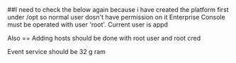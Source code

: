  

##I need to check the below again because i have created the platform first under /opt
so normal user dosn't have permission on it 
Enterprise Console must be operated with user \'root\'. Current user is appd

Also == Adding hosts should be done with root user and root cred

Event service should be 32 g ram
